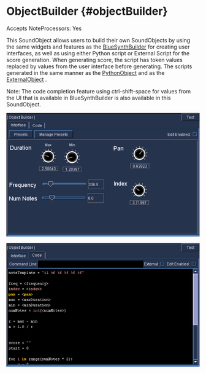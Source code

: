 ObjectBuilder {#objectBuilder}
=============

Accepts NoteProcessors: Yes

This SoundObject allows users to build their own SoundObjects by using
the same widgets and features as the
[BlueSynthBuilder](#blueSynthBuilder) for creating user interfaces, as
well as using either Python script or External Script for the score
generation. When generating score, the script has token values replaced
by values from the user interface before generating. The scripts
generated in the same manner as the [PythonObject](#pythonObject) and as
the [ExternalObject](#externalSoundObject) .

Note: The code completion feature using ctrl-shift-space for values from
the UI that is available in BlueSynthBuilder is also available in this
SoundObject.

![](../../../images/objectBuilderUI.png)

![](../../../images/objectBuilderCode.png)
